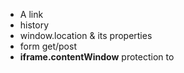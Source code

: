 * A link 
* history
* window.location & its properties
* form get/post
* **iframe.contentWindow** protection to 